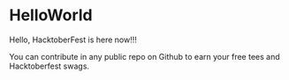 # HelloWorld

Hello, HacktoberFest is here now!!!


You can contribute in any public repo on Github to earn your free tees and Hacktoberfest swags.
